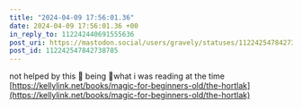```yaml
---
title: "2024-04-09 17:56:01.36"
date: 2024-04-09 17:56:01.36 +00
in_reply_to: 112242440691555636
post_uri: https://mastodon.social/users/gravely/statuses/112242547842738785
post_id: 112242547842738785
---
```

not helped by this 🐝 being 🐝what i was reading at the time [https://kellylink.net/books/magic-for-beginners-old/the-hortlak](https://kellylink.net/books/magic-for-beginners-old/the-hortlak)



